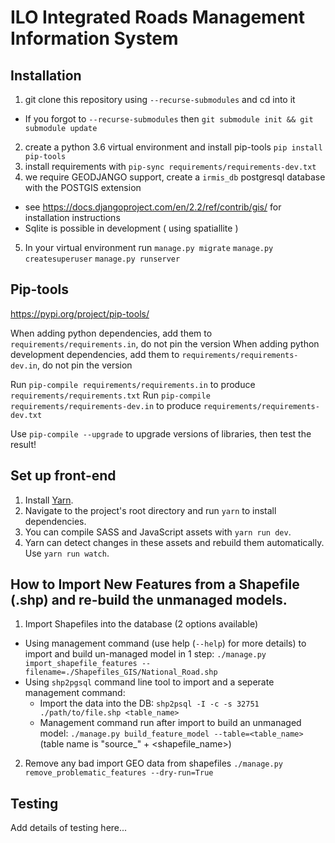 # ILO Integrated Roads Management Information System

## Installation

1. git clone this repository using `--recurse-submodules` and cd into it
  - If you forgot to `--recurse-submodules` then `git submodule init && git submodule update`
2. create a python 3.6 virtual environment and install pip-tools `pip install pip-tools`
3. install requirements with `pip-sync requirements/requirements-dev.txt`
4. we require GEODJANGO support, create a `irmis_db` postgresql database with the POSTGIS extension
  - see https://docs.djangoproject.com/en/2.2/ref/contrib/gis/ for installation instructions
  - Sqlite is possible in development ( using spatiallite )
5. In your virtual environment run `manage.py migrate` `manage.py createsuperuser` `manage.py runserver`

## Pip-tools

https://pypi.org/project/pip-tools/

When adding python dependencies, add them to `requirements/requirements.in`, do not pin the version
When adding python development dependencies, add them to `requirements/requirements-dev.in`, do not pin the version

Run `pip-compile requirements/requirements.in` to produce `requirements/requirements.txt`
Run `pip-compile requirements/requirements-dev.in` to produce `requirements/requirements-dev.txt`

Use `pip-compile --upgrade` to upgrade versions of libraries, then test the result!

## Set up front-end

1. Install [Yarn](https://yarnpkg.com/en/docs/install).
2. Navigate to the project's root directory and run `yarn` to install dependencies.
3. You can compile SASS and JavaScript assets with `yarn run dev`.
4. Yarn can detect changes in these assets and rebuild them automatically. Use `yarn run watch`.

## How to Import New Features from a Shapefile (.shp) and re-build the unmanaged models.

1. Import Shapefiles into the database (2 options available)
  - Using management command (use help (`--help`) for more details) to import and build un-managed model in 1 step: `./manage.py import_shapefile_features --filename=./Shapefiles_GIS/National_Road.shp`
  - Using `shp2pgsql` command line tool to import and a seperate management command:
      - Import the data into the DB: `shp2psql -I -c -s 32751 ./path/to/file.shp <table_name>`
      - Management command run after import to build an unmanaged model: `./manage.py build_feature_model --table=<table_name>` (table name is "source_" + <shapefile_name>)
2. Remove any bad import GEO data from shapefiles
`./manage.py remove_problematic_features --dry-run=True`

## Testing

Add details of testing here...
